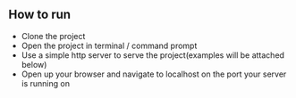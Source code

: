 ## How to run

* Clone the project
* Open the project in terminal / command prompt
* Use a simple http server to serve the project(examples will be attached below)
* Open up your browser and navigate to localhost on the port your server is running on